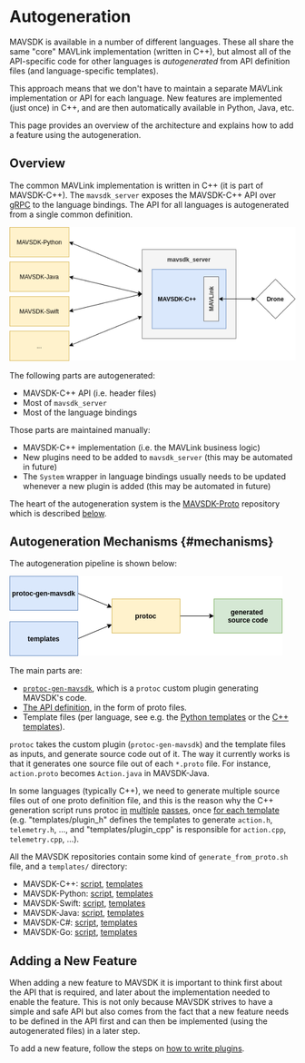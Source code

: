 # Autogeneration

MAVSDK is available in a number of different languages.
These all share the same "core" MAVLink implementation (written in C++), but almost all of the API-specific code for other languages is *autogenerated* from API definition files (and language-specific templates).

This approach means that we don't have to maintain a separate MAVLink implementation or API for each language.
New features are implemented (just once) in C++, and are then automatically available in Python, Java, etc.

This page provides an overview of the architecture and explains how to add a feature using the autogeneration.

## Overview

The common MAVLink implementation is written in C++ (it is part of MAVSDK-C++).
The `mavsdk_server` exposes the MAVSDK-C++ API over [gRPC](https://grpc.io/) to the language bindings.
The API for all languages is autogenerated from a single common definition.

![MAVSDK structure/architecture](../../assets/autogen/mavsdk_overview.png)

The following parts are autogenerated:

* MAVSDK-C++ API (i.e. header files)
* Most of `mavsdk_server`
* Most of the language bindings

Those parts are maintained manually:

* MAVSDK-C++ implementation (i.e. the MAVLink business logic)
* New plugins need to be added to `mavsdk_server` (this may be automated in future)
* The `System` wrapper in language bindings usually needs to be updated whenever a new plugin is added (this may be automated in future)

The heart of the autogeneration system is the [MAVSDK-Proto](https://github.com/mavlink/mavsdk-proto) repository which is described [below](#mechanisms).

## Autogeneration Mechanisms {#mechanisms}

The autogeneration pipeline is shown below:

![Autogeneration pipeline](../../assets/autogen/autogen_overview.png)

The main parts are:

* [`protoc-gen-mavsdk`](https://github.com/mavlink/MAVSDK-Proto/tree/main/pb_plugins), which is a `protoc` custom plugin generating MAVSDK's code.
* [The API definition](https://github.com/mavlink/MAVSDK-Proto/tree/main/protos), in the form of proto files.
* Template files (per language, see e.g. the [Python templates](https://github.com/mavlink/MAVSDK-Python/tree/main/other/templates/py) or the [C++ templates](https://github.com/mavlink/MAVSDK/tree/main/templates)).


`protoc` takes the custom plugin (`protoc-gen-mavsdk`) and the template files as inputs, and generate source code out of it.
The way it currently works is that it generates one source file out of each `*.proto` file. For instance, `action.proto` becomes `Action.java` in MAVSDK-Java.

In some languages (typically C++), we need to generate multiple source files out of one proto definition file, and this is the reason why the C++ generation script runs protoc [in](https://github.com/mavlink/MAVSDK/blob/6434e0c6a7c25a3203d4652da13ea1944279beb1/tools/generate_from_protos.sh#L72-L74) [multiple](https://github.com/mavlink/MAVSDK/blob/6434e0c6a7c25a3203d4652da13ea1944279beb1/tools/generate_from_protos.sh#L76-L77) [passes](https://github.com/mavlink/MAVSDK/blob/6434e0c6a7c25a3203d4652da13ea1944279beb1/tools/generate_from_protos.sh#L79-L81), once [for each template](https://github.com/mavlink/MAVSDK/blob/6434e0c6a7c25a3203d4652da13ea1944279beb1/tools/generate_from_protos.sh#L61) (e.g. "templates/plugin_h" defines the templates to generate `action.h`, `telemetry.h`, ..., and "templates/plugin_cpp" is responsible for `action.cpp`, `telemetry.cpp`, ...).

All the MAVSDK repositories contain some kind of `generate_from_proto.sh` file, and a `templates/` directory:

* MAVSDK-C++: [script](https://github.com/mavlink/MAVSDK/blob/main/tools/generate_from_protos.sh), [templates](https://github.com/mavlink/MAVSDK/tree/main/templates)
* MAVSDK-Python: [script](https://github.com/mavlink/MAVSDK-Python/blob/main/other/tools/run_protoc.sh), [templates](https://github.com/mavlink/MAVSDK-Python/tree/main/other/templates/py)
* MAVSDK-Swift: [script](https://github.com/mavlink/MAVSDK-Swift/blob/main/Sources/Mavsdk/tools/generate_from_protos.bash), [templates](https://github.com/mavlink/MAVSDK-Swift/tree/main/Sources/Mavsdk/templates)
* MAVSDK-Java: [script](https://github.com/mavlink/MAVSDK-Java/blob/983b361aa42b9088abbf17037d762ac174b44308/sdk/build.gradle#L54-L73), [templates](https://github.com/mavlink/MAVSDK-Java/tree/main/sdk/templates)
* MAVSDK-C#: [script](https://github.com/mavlink/MAVSDK-CSharp/blob/f989aae79a0d62d6b92bac9120a89fc85ba80006/MAVSDK-CSharp/MAVSDK/MAVSDK.csproj#L18-L31), [templates](https://github.com/mavlink/MAVSDK-CSharp/tree/main/MAVSDK-CSharp/MAVSDK/templates)
* MAVSDK-Go: [script](https://github.com/mavlink/MAVSDK-Go/blob/main/tools/generate_from_protos.bash), [templates](https://github.com/mavlink/MAVSDK-Go/tree/main/templates)

## Adding a New Feature

When adding a new feature to MAVSDK it is important to think first about the API that is required, and later about the implementation needed to enable the feature. This is not only because MAVSDK strives to have a simple and safe API but also comes from the fact that a new feature needs to be defined in the API first and can then be implemented (using the autogenerated files) in a later step.

To add a new feature, follow the steps on [how to write plugins](plugins.md#add-api-to-proto).
